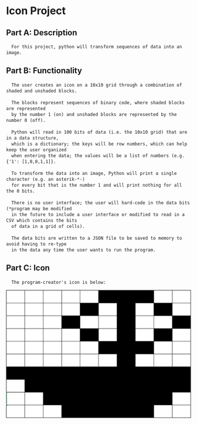 # Icon Project 

## Part A: Description

      For this project, python will transform sequences of data into an image. 
      
## Part B: Functionality 

      The user creates an icon on a 10x10 grid through a combination of shaded and unshaded blocks. 
      
      The blocks represent sequences of binary code, where shaded blocks are represented
      by the number 1 (on) and unshaded blocks are represented by the number 0 (off). 
      
      Python will read in 100 bits of data (i.e. the 10x10 grid) that are in a data structure,
      which is a dictionary; the keys will be row numbers, which can help keep the user organized
      when entering the data; the values will be a list of numbers (e.g. {'1': [1,0,0,1,1]}.
      
      To transform the data into an image, Python will print a single character (e.g. an asterik-*-)
      for every bit that is the number 1 and will print nothing for all the 0 bits. 
      
      There is no user interface; the user will hard-code in the data bits (*program may be modified 
      in the future to include a user interface or modified to read in a CSV which contains the bits
      of data in a grid of cells). 
      
      The data bits are written to a JSON file to be saved to memory to avoid having to re-type 
      in the data any time the user wants to run the program. 
      
      
      
 ## Part C: Icon
      
      The program-creator's icon is below: 
      
    
  ![Icon Project Image.io](/Icon_project/icon.jpg "Sail Boat Icon")
      
